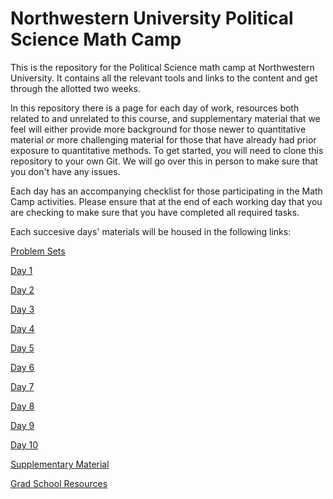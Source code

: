 # Northwestern University Political Science Math Camp
This is the repository for the Political Science math camp at Northwestern University. It contains all the relevant tools and links to the content and get through the allotted two weeks.

In this repository there is a page for each day of work, resources both related to and unrelated to this course, and supplementary material that we feel will either provide more background for those newer to quantitative material *or* more challenging material for those that have already had prior exposure to quantitative methods. To get started, you will need to clone this repository to your own Git. We will go over this in person to make sure that you don't have any issues. 

Each day has an accompanying checklist for those participating in the Math Camp activities. Please ensure that at the end of each working day that you are checking to make sure that you have completed all required tasks.

Each succesive days' materials will be housed in the following links: 

[Problem Sets](problem-sets/README.md)

[Day 1](day1/README.md)

[Day 2](day2/README.md)

[Day 3](day3/README.md)

[Day 4](day4/README.md)

[Day 5](day5/README.md)

[Day 6](day6/README.md)

[Day 7](day7/README.md)

[Day 8](day8/README.md)

[Day 9](day9/README.md)

[Day 10](day_10/README.md)

[Supplementary Material](supplementary_material/README.md)

[Grad School Resources](resources/README.md)
